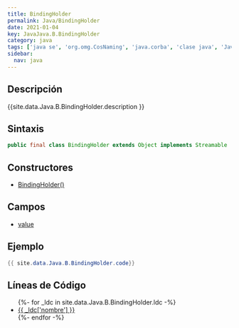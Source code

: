 ```yaml
---
title: BindingHolder
permalink: Java/BindingHolder
date: 2021-01-04
key: JavaJava.B.BindingHolder
category: java
tags: ['java se', 'org.omg.CosNaming', 'java.corba', 'clase java', 'Java 1.0']
sidebar: 
  nav: java
---
```


## Descripción
{{site.data.Java.B.BindingHolder.description }}

## Sintaxis
~~~java
public final class BindingHolder extends Object implements Streamable
~~~

## Constructores
* [BindingHolder()](/Java/BindingHolder/BindingHolder/)

## Campos
* [value](/Java/BindingHolder/value)

## Ejemplo
~~~java
{{ site.data.Java.B.BindingHolder.code}}
~~~

## Líneas de Código
<ul>
{%- for _ldc in site.data.Java.B.BindingHolder.ldc -%}
   <li>
       <a href="{{_ldc['url'] }}">{{ _ldc['nombre'] }}</a>
   </li>
{%- endfor -%}
</ul>
